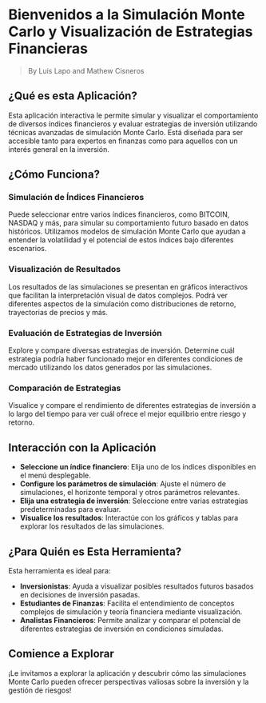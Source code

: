 # Bienvenidos a la Simulación Monte Carlo y Visualización de Estrategias Financieras

> By Luis Lapo and Mathew Cisneros

## ¿Qué es esta Aplicación?

Esta aplicación interactiva le permite simular y visualizar el comportamiento de diversos índices financieros y evaluar estrategias de inversión utilizando técnicas avanzadas de simulación Monte Carlo. Está diseñada para ser accesible tanto para expertos en finanzas como para aquellos con un interés general en la inversión.

## ¿Cómo Funciona?

### Simulación de Índices Financieros

Puede seleccionar entre varios índices financieros, como BITCOIN, NASDAQ y más, para simular su comportamiento futuro basado en datos históricos. Utilizamos modelos de simulación Monte Carlo que ayudan a entender la volatilidad y el potencial de estos índices bajo diferentes escenarios.

### Visualización de Resultados

Los resultados de las simulaciones se presentan en gráficos interactivos que facilitan la interpretación visual de datos complejos. Podrá ver diferentes aspectos de la simulación como distribuciones de retorno, trayectorias de precios y más.

### Evaluación de Estrategias de Inversión

Explore y compare diversas estrategias de inversión. Determine cuál estrategia podría haber funcionado mejor en diferentes condiciones de mercado utilizando los datos generados por las simulaciones.

### Comparación de Estrategias

Visualice y compare el rendimiento de diferentes estrategias de inversión a lo largo del tiempo para ver cuál ofrece el mejor equilibrio entre riesgo y retorno.

## Interacción con la Aplicación

-   **Seleccione un índice financiero**: Elija uno de los índices disponibles en el menú desplegable.
-   **Configure los parámetros de simulación**: Ajuste el número de simulaciones, el horizonte temporal y otros parámetros relevantes.
-   **Elija una estrategia de inversión**: Seleccione entre varias estrategias predeterminadas para evaluar.
-   **Visualice los resultados**: Interactúe con los gráficos y tablas para explorar los resultados de las simulaciones.

## ¿Para Quién es Esta Herramienta?

Esta herramienta es ideal para:

-   **Inversionistas**: Ayuda a visualizar posibles resultados futuros basados en decisiones de inversión pasadas.
-   **Estudiantes de Finanzas**: Facilita el entendimiento de conceptos complejos de simulación y teoría financiera mediante visualización.
-   **Analistas Financieros**: Permite analizar y comparar el potencial de diferentes estrategias de inversión en condiciones simuladas.

## Comience a Explorar

¡Le invitamos a explorar la aplicación y descubrir cómo las simulaciones Monte Carlo pueden ofrecer perspectivas valiosas sobre la inversión y la gestión de riesgos!
